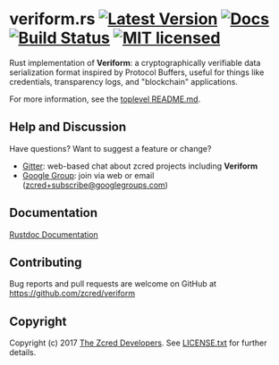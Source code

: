 # veriform.rs [![Latest Version][crate-shield]][crate-link] [![Docs][docs-image]][docs-link] [![Build Status][build-image]][build-link] [![MIT licensed][license-image]][license-link]

[crate-shield]: https://img.shields.io/crates/v/veriform.svg
[crate-link]: https://crates.io/crates/veriform
[docs-image]: https://docs.rs/veriform/badge.svg
[docs-link]: https://docs.rs/veriform/
[build-image]: https://secure.travis-ci.org/zcred/veriform.svg?branch=master
[build-link]: http://travis-ci.org/zcred/veriform
[license-image]: https://img.shields.io/badge/license-MIT-blue.svg
[license-link]: https://github.com/zcred/veriform/blob/master/LICENSE.txt

Rust implementation of **Veriform**: a cryptographically verifiable data
serialization format inspired by Protocol Buffers, useful for things like
credentials, transparency logs, and "blockchain" applications.

For more information, see the [toplevel README.md].

[toplevel README.md]: https://github.com/zcred/veriform/blob/master/README.md

## Help and Discussion

Have questions? Want to suggest a feature or change?

* [Gitter]: web-based chat about zcred projects including **Veriform**
* [Google Group]: join via web or email ([zcred+subscribe@googlegroups.com])

[Gitter]: https://gitter.im/zcred/Lobby
[Google Group]: https://groups.google.com/forum/#!forum/zcred
[zcred+subscribe@googlegroups.com]: mailto:zcred+subscribe@googlegroups.com

## Documentation

[Rustdoc Documentation](https://docs.rs/veriform/)

## Contributing

Bug reports and pull requests are welcome on GitHub at https://github.com/zcred/veriform

## Copyright

Copyright (c) 2017 [The Zcred Developers][AUTHORS].
See [LICENSE.txt] for further details.

[AUTHORS]: https://github.com/zcred/zcred/blob/master/AUTHORS.md
[LICENSE.txt]: https://github.com/zcred/veriform/blob/master/LICENSE.txt
